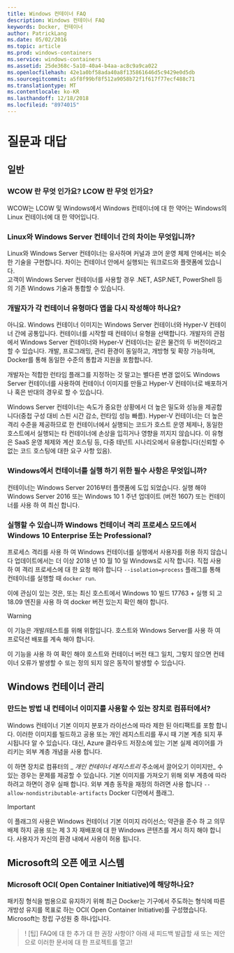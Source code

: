 ```yaml
---
title: Windows 컨테이너 FAQ
description: Windows 컨테이너 FAQ
keywords: Docker, 컨테이너
author: PatrickLang
ms.date: 05/02/2016
ms.topic: article
ms.prod: windows-containers
ms.service: windows-containers
ms.assetid: 25de368c-5a10-40a4-b4aa-ac8c9a9ca022
ms.openlocfilehash: 42e1a0bf58ada40a8f135861646d5c9429e0d5db
ms.sourcegitcommit: a5f8f99bf8f512a9058b72f1f617f77ecf488c71
ms.translationtype: MT
ms.contentlocale: ko-KR
ms.lasthandoff: 12/18/2018
ms.locfileid: "8974015"
---
```

# <a name="frequently-asked-questions"></a>질문과 대답

## <a name="general"></a>일반

### <a name="what-is-wcow-what-is-lcow"></a>WCOW 란 무엇 인가요? LCOW 란 무엇 인가요?

WCOW는 LCOW 및 Windows에서 Windows 컨테이너에 대 한 약어는 Windows의 Linux 컨테이너에 대 한 약어입니다.

### <a name="what-is-the-difference-between-linux-and-windows-server-containers"></a>Linux와 Windows Server 컨테이너 간의 차이는 무엇입니까?

Linux와 Windows Server 컨테이너는 유사하며 커널과 코어 운영 체제 안에서는 비슷한 기술을 구현합니다. 차이는 컨테이너 안에서 실행되는 워크로드와 플랫폼에 있습니다.  
고객이 Windows Server 컨테이너를 사용할 경우 .NET, ASP.NET, PowerShell 등의 기존 Windows 기술과 통합할 수 있습니다.

### <a name="as-a-developer-do-i-have-to-re-write-my-app-for-each-type-of-container"></a>개발자가 각 컨테이너 유형마다 앱을 다시 작성해야 하나요?

아니요. Windows 컨테이너 이미지는 Windows Server 컨테이너와 Hyper-V 컨테이너 간에 공통입니다. 컨테이너를 시작할 때 컨테이너 유형을 선택합니다. 개발자의 관점에서 Windows Server 컨테이너와 Hyper-V 컨테이너는 같은 물건의 두 버전이라고 할 수 있습니다. 개발, 프로그래밍, 관리 환경이 동일하고, 개방형 및 확장 가능하며, Docker를 통해 동일한 수준의 통합과 지원을 포함합니다. 

개발자는 적합한 런타임 플래그를 지정하는 것 말고는 별다른 변경 없이도 Windows Server 컨테이너를 사용하여 컨테이너 이미지를 만들고 Hyper-V 컨테이너로 배포하거나 혹은 반대의 경우로 할 수 있습니다.

Windows Server 컨테이너는 속도가 중요한 상황에서 더 높은 밀도와 성능을 제공합니다(중첩 구성 대비 스핀 시간 감소, 런타임 성능 빠름). Hyper-V 컨테이너는 더 높은 격리 수준을 제공하므로 한 컨테이너에서 실행되는 코드가 호스트 운영 체제나, 동일한 호스트에서 실행되는 타 컨테이너에 손상을 입히거나 영향을 끼지지 않습니다. 이 유형은 SaaS 운영 체제와 계산 호스팅 등, 다중 테넌트 시나리오에서 유용합니다(신뢰할 수 없는 코드 호스팅에 대한 요구 사항 있음).

### <a name="what-are-the-prerequisites-for-running-containers-on-windows"></a>Windows에서 컨테이너를 실행 하기 위한 필수 사항은 무엇입니까?

컨테이너는 Windows Server 2016부터 플랫폼에 도입 되었습니다. 실행 해야 Windows Server 2016 또는 Windows 10 1 주년 업데이트 (버전 1607) 또는 컨테이너를 사용 하 여 최신 합니다.

### <a name="can-i-run-windows-containers-in-process-isolated-mode-on-windows-10-enterprise-or-professional"></a>실행할 수 있습니까 Windows 컨테이너 격리 프로세스 모드에서 Windows 10 Enterprise 또는 Professional?

프로세스 격리를 사용 하 여 Windows 컨테이너를 실행에서 사용자를 허용 하지 않습니다 업데이트에서는 더 이상 2018 년 10 월 10 일 Windows로 시작 합니다. 직접 사용 하 여 격리 프로세스에 대 한 요청 해야 합니다 `--isolation=process` 플래그를 통해 컨테이너를 실행할 때 `docker run`.

이에 관심이 있는 것은, 또는 최신 호스트에서 Windows 10 빌드 17763 + 실행 되 고 18.09 엔진을 사용 하 여 docker 버전 있는지 확인 해야 합니다.

> [!WARNING]
> 이 기능은 개발/테스트를 위해 위함입니다. 호스트와 Windows Server를 사용 하 여 프로덕션 배포를 계속 해야 합니다.
>
> 이 기능을 사용 하 여 확인 해야 호스트와 컨테이너 버전 태그 일치, 그렇지 않으면 컨테이너 오류가 발생할 수 또는 정의 되지 않은 동작이 발생할 수 있습니다.

## <a name="windows-container-management"></a>Windows 컨테이너 관리

### <a name="how-do-i-make-my-container-images-available-on-air-gapped-machines"></a>만드는 방법 내 컨테이너 이미지를 사용할 수 있는 장치로 컴퓨터에서?

Windows 컨테이너 기본 이미지 분포가 라이선스에 따라 제한 된 아티팩트를 포함 합니다. 이러한 이미지를 빌드하고 공용 또는 개인 레지스트리를 푸시 때 기본 계층 되지 푸시됩니다 알 수 있습니다. 대신, Azure 클라우드 저장소에 있는 기본 실제 레이어를 가리키는 외부 계층 개념을 사용 합니다.

이 하면 장치로 컴퓨터의 _ _개인 컨테이너 레지스트리_ 주소에서 끌어오기 이미지만_ 수 있는 경우는 문제를 제공할 수 있습니다. 기본 이미지를 가져오기 위해 외부 계층에 따라 하려고 하면이 경우 실패 합니다. 외부 계층 동작을 재정의 하려면 사용 합니다 `--allow-nondistributable-artifacts` Docker 디먼에서 플래그.

> [!IMPORTANT]
> 이 플래그의 사용은 Windows 컨테이너 기본 이미지 라이선스; 약관을 준수 하 고 의무 배제 하지 공용 또는 제 3 자 재배포에 대 한 Windows 콘텐츠를 게시 하지 해야 합니다. 사용자가 자신의 환경 내에서 사용이 허용 됩니다.

## <a name="microsofts-open-ecosystem"></a>Microsoft의 오픈 에코 시스템

### <a name="is-microsoft-participating-in-the-open-container-initiative-oci"></a>Microsoft OCI( Open Container Initiative)에 해당하나요?

패키징 형식을 범용으로 유지하기 위해 최근 Docker는 기구에서 주도하는 형식에 따른 개방성 유지를 목표로 하는 OCI( Open Container Initiative)를 구성했습니다. Microsoft는 창립 구성원 중 하나입니다.

> ! [팁] FAQ에 대 한 추가 대 한 권장 사항이? 아래 새 피드백 발급할 새 또는 제안으로 이러한 문서에 대 한 프로젝트를 열고!
